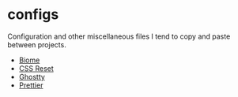 # configs

Configuration and other miscellaneous files I tend to copy and paste between projects.

- [Biome](/biome.jsonc)
- [CSS Reset](/reset.css)
- [Ghostty](/ghostty)
- [Prettier](/.prettierrc)
